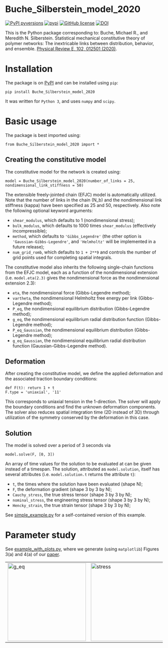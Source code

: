 # Buche_Silberstein_model_2020

[![PyPI pyversions](https://img.shields.io/pypi/pyversions/Buche_Silberstein_model_2020.svg?logo=python&logoColor=FBE072)](https://pypi.org/project/Buche-Silberstein-model-2020/)
[![pypi](https://img.shields.io/pypi/v/Buche_Silberstein_model_2020?logo=pypi&logoColor=FBE072)](https://pypi.org/project/Buche_Silberstein_model_2020/)
[![GitHub license](https://img.shields.io/github/license/mrbuche/Buche_Silberstein_model_2020)](https://github.com/mrbuche/Buche_Silberstein_model_2020/blob/master/LICENSE)
[![DOI](https://zenodo.org/badge/DOI/10.5281/zenodo.4783725.svg)](https://doi.org/10.5281/zenodo.4783725)

This is the Python package corresponding to: Buche, Michael R., and Meredith N. Silberstein. Statistical mechanical constitutive theory of polymer networks: The inextricable links between distribution, behavior, and ensemble. [Physical Review E, 102, 012501 (2020)](https://doi.org/10.1103/PhysRevE.102.012501).

# Installation

The package is on [PyPI](https://pypi.org/project/Buche-Silberstein-model-2020/) and can be installed using `pip`:

	pip install Buche_Silberstein_model_2020

It was written for `Python 3`, and uses `numpy` and `scipy`.

# Basic usage

The package is best imported using:

	from Buche_Silberstein_model_2020 import *
	
## Creating the constitutive model
	
The constitutive model for the network is created using:

	model = Buche_Silberstein_model_2020(number_of_links = 25, nondimensional_link_stiffness = 50)

The extensible freely-jointed chain (EFJC) model is automatically utilized. 
Note that the number of links in the chain (N_b) and the nondimensional link stiffness (kappa) have been specified as 25 and 50, respectively.
Also note the following optional keyword arguments:

* `shear_modulus`, which defaults to 1 (nondimensional stress);
* `bulk_modulus`, which defaults to 1000 times `shear_modulus` (effectively incompressible);
* `method`, which defaults to `'Gibbs_Legendre'` (the other option is `'Gaussian-Gibbs-Legendre'`, and `'Helmholtz'` will be implemented in a future release);
* `num_grid_romb`, which defaults to `1 + 2**9` and controls the number of grid points used for completing spatial integrals.

The constitutive model also inherits the following single-chain functions from the EFJC model, each as a function of the nondimensional extension (i.e. `model.eta(2.3)` gives the nondimensional force as the nondimensional extension 2.3):

* `eta`, the nondimensional force (Gibbs-Legendre method);
* `vartheta`, the nondimensional Helmholtz free energy per link (Gibbs-Legendre method);
* `P_eq`, the nondimensional equilibrium distribution (Gibbs-Legendre method);
* `g_eq`, the nondimensional equilibrium radial distribution function (Gibbs-Legendre method);
* `P_eq_Gaussian`, the nondimensional equilibrium distribution (Gibbs-Legendre method);
* `g_eq_Gaussian`, the nondimensional equilibrium radial distribution function (Gaussian-Gibbs-Legendre method).

## Deformation

After creating the constitutive model, we define the applied deformation and the associated traction boundary conditions:

	def F(t): return 1 + t
	F.type = 'uniaxial', '11'

This corresponds to uniaxial tension in the 1-direction. 
The solver will apply the boundary conditions and find the unknown deformation components. 
The solver also reduces spatial integration time (2D instead of 3D) through utilization of the symmetry conserved by the deformation in this case.

## Solution

The model is solved over a period of 3 seconds via

	model.solve(F, [0, 3])

An array of time values for the solution to be evaluated at can be given instead of a timespan.
The solution, attributed as `model.solution`, itself has several attributes (i.e. `model.solution.t` returns the attribute `t`):

* `t`, the times where the solution have been evaluated (shape N);
* `F`, the deformation gradient (shape 3 by 3 by N);
* `Cauchy_stress`, the true stress tensor (shape 3 by 3 by N);
* `nominal_stress`, the engineering stress tensor (shape 3 by 3 by N);
* `Hencky_strain`, the true strain tensor (shape 3 by 3 by N);

See [simple_example.py](examples/simple_example.py) for a self-contained version of this example.

# Parameter study

See [example_with_plots.py](examples/example_with_plots.py), where we generate (using `matplotlib`) Figures 3(a) and 4(a) of our [paper](https://doi.org/10.1103/PhysRevE.102.012501).

<table>
	<tr>
		<td> 
			<img src="https://github.com/mbuche/Buche_Silberstein_model_2020/blob/main/examples/g_eq.png" alt="g_eq" style="width: 250px;"/>
		</td>
		<td> 
			<img src="https://github.com/mbuche/Buche_Silberstein_model_2020/blob/main/examples/stress.png" alt="stress" style="width: 250px;"/>
		</td>
	</tr>
</table>
